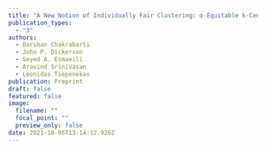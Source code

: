 ```yaml
---
title: "A New Notion of Individually Fair Clustering: α-Equitable k-Center"
publication_types:
  - "3"
authors:
  - Darshan Chakrabarti
  - John P. Dickerson
  - Seyed A. Esmaeili
  - Aravind Srinivasan
  - Leonidas Tsepenekas
publication: Preprint
draft: false
featured: false
image:
  filename: ""
  focal_point: ""
  preview_only: false
date: 2021-10-06T13:14:12.926Z
---
```

